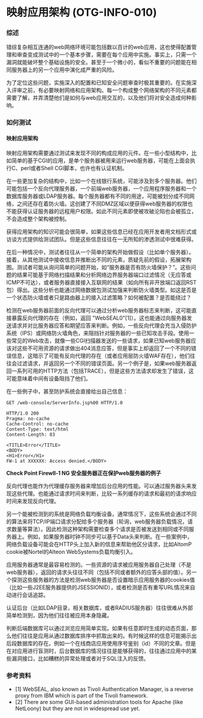 # 映射应用架构 (OTG-INFO-010)


### 综述
错综复杂相互连通的web网络环境可能包括数以百计的web应用，这也使得配置管理和审查变成测试中的一个基本步骤，需要在每个应用中实施。事实上，只需一个漏洞就能破坏整个基础设施的安全。甚至于一个微小的，看似不重要的问题能在相同服务器上的另一个应用中演化成严重的风险。


为了定位这些问题，实施深入的配置和已知安全问题审查时极其重要的。在实施深入评审之前，有必要映射网络和应用架构。每一个构成整个网络架构的不同元素都需要了解，并弄清楚他们是如何与web应用交互的，以及他们将对安全造成何种影响。


### 如何测试

#### 映射应用架构

映射应用架构需要通过测试来发现不同的构成应用的元件。在一些小型结构中，比如简单的基于CGI的应用，是单个服务器被用来运行web服务器，可能在上面会执行C、perl或者Shell CGI脚本，也许也有认证机制。


在一些更加复杂的结构中，比如一个在线银行系统，可能涉及到多个服务器。他们可能包括一个反向代理服务器，一个前端web服务器，一个应用程序服务器和一个数据库服务器或LDAP服务器。每个服务器都有不同的用途，可能被划分成不同网络，之间还存在着防火墙。这创建了不同DMZ区域以便获得web服务器的权限也不能获得认证服务器的远程用户权限。如此不同元素即使被攻破沦陷也会被孤立，不会造成整个架构被控制。


获得应用架构的知识可能会很简单，如果这些信息已经在应用开发者用文档形式或访谈方式提供给测试团队。但是这些信息往往在一无所知的渗透测试中很难获得。


在后一种情况中，测试者往往从一个简单的架构开始做假设（比如单个服务器）。接着，从其他测试中接收信息并推断出不同的元素，质疑先前的假设，拓展架构图。测试者可能从询问简单的问题开始，如“服务器是否有防火墙保护？”。这些问题的结果可能基于网络扫描结果和分析网络边界服务器端口过滤情况（无应答或ICMP不可达），或者服务器直接接入互联网的结果（如向所有非开放端口返回RST包）得出。这些分析也能通过网络数据包测试加强来判断防火墙类型。如这是否是一个状态防火墙或者只是路由器上的接入过滤策略？如何被配置？是否能绕过？


检测在web服务器前面的反向代理可以通过分析web服务器标志来判断，这可能直接暴露反向代理的存在（例如，返回 "WebSEAL0"[1]）。这也能通过向服务器发送请求并对比服务器应答和期望应答来判断。例如，一些反向代理会充当入侵防护系统（IPS）或网络防火墙角色，来阻挡针对服务器的一些已知攻击手段。使用一些常见的Web攻击，就像一些CGI扫描器发送的一些请求，如果已知web服务器应该对这些不可用资源的请求做出404消息应答，但是事实上却返回了一个不同的错误信息，这暗示了可能有反向代理的存在（或者应用层防火墙WAF存在），他们往往会过滤请求，并返回另一个不同的错误页面。另一个例子是，如果web服务器返回一系列可用的HTTP方法（包括TRACE），但是这些方法请求却发生了错误，这可能意味着中间有设备阻挡了他们。

在一些例子中，甚至防护系统会直接给出自己信息：

```
GET /web-console/ServerInfo.jsp%00 HTTP/1.0

HTTP/1.0 200
Pragma: no-cache
Cache-Control: no-cache
Content-Type: text/html
Content-Length: 83

<TITLE>Error</TITLE>
<BODY>
<H1>Error</H1>
FW-1 at XXXXXX: Access denied.</BODY>
```


**Check Point Firewll-1 NG 安全服务器正在保护web服务器的例子**

反向代理也能作为代理缓存服务器来增加后台应用的性能。可以通过服务器头来发现这些代理。也能通过请求时间来判断，比较一系列缓存的请求和最初的请求响应时间来发现反向代理。


另一个能被检测到的系统是网络负载均衡设备。通常情况下，这些系统会通过不同的算法来将TCP/IP端口请求分配给多个服务器（轮询，web服务器负载情况，请求数量等算法）。因此检测这种架构需要检查多个请求是否被发送到相同或不同服务器上。例如，如果服务器时钟不同步可以基于Data头来判断。在一些案例中，网络负载设备可能会在HTTP头上加入新的信息来帮助他区分请求，比如AltomP cookie被Nortel的Alteon WebSystems负载均衡引入。


应用服务器通常是最容易检测的。一些资源的请求被应用服务器自己处理（不是web服务器），返回的请求头往往不同（包括不同或者额外的应答头部的值）。另一个探测这些服务器的方法是检测web服务器是否设置暗示应用服务器的cookies值（比如一些J2EE服务器提供的JSESSIONID），或者检测是否有重写URL情况来自动进行会话追踪。


认证后台（比如LDAP目录，相关数据库，或者RADIUS服务器）往往很难从外部简单检测到，因为他们往往被应用本身隐藏。


判断后端数据库可以通过浏览应用简单实现。如果有任意即时生成的动态页面，那么他们往往是应用从通过数据库排序中抓取出来的。有时候这样的信息可能揭示出后段数据库的存在。例如一个在线商店应用使用序号鉴别（id）不同的文章。但是在对应用进行盲测时，后台数据库的情况往往是能够获得的，往往通过应用中的某些漏洞接口，比如糟糕的异常处理或者对于SQL注入的反馈。


### 参考资料
* [1] WebSEAL, also known as Tivoli Authentication Manager, is a reverse proxy from IBM which is part of the Tivoli framework.
* [2] There are some GUI-based administration tools for Apache (like NetLoony) but they are not in widespread use yet.
